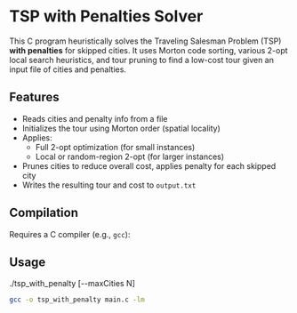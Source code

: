 # TSP with Penalties Solver

This C program heuristically solves the Traveling Salesman Problem (TSP) **with penalties** for skipped cities. It uses Morton code sorting, various 2-opt local search heuristics, and tour pruning to find a low-cost tour given an input file of cities and penalties.

## Features

- Reads cities and penalty info from a file
- Initializes the tour using Morton order (spatial locality)
- Applies:
  - Full 2-opt optimization (for small instances)
  - Local or random-region 2-opt (for larger instances)
- Prunes cities to reduce overall cost, applies penalty for each skipped city
- Writes the resulting tour and cost to `output.txt`

## Compilation

Requires a C compiler (e.g., `gcc`):

## Usage

./tsp_with_penalty <inputfile> [--maxCities N]

```bash
gcc -o tsp_with_penalty main.c -lm
